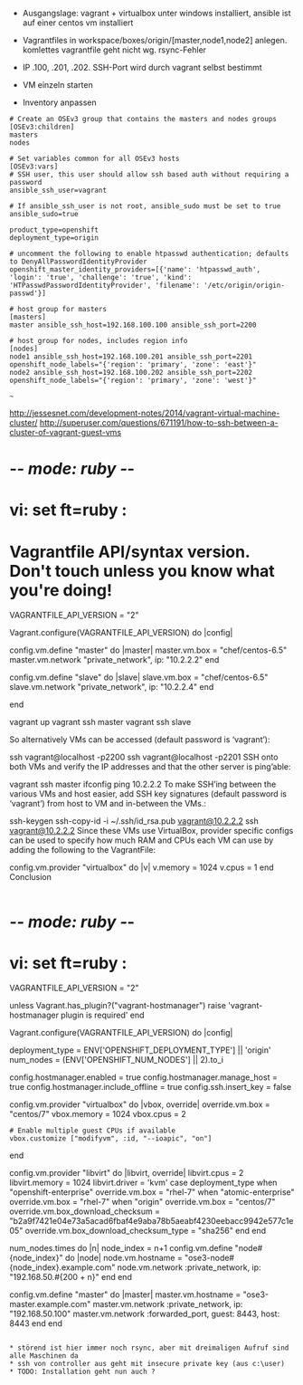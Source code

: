 * Ausgangslage: vagrant + virtualbox unter windows installiert, ansible ist auf einer centos vm installiert
* Vagrantfiles in workspace/boxes/origin/[master,node1,node2] anlegen. komlettes vagrantfile geht nicht wg. rsync-Fehler
* IP .100, .201, .202. SSH-Port wird durch vagrant selbst bestimmt
* VM einzeln starten

* Inventory anpassen

```
# Create an OSEv3 group that contains the masters and nodes groups
[OSEv3:children]
masters
nodes

# Set variables common for all OSEv3 hosts
[OSEv3:vars]
# SSH user, this user should allow ssh based auth without requiring a password
ansible_ssh_user=vagrant

# If ansible_ssh_user is not root, ansible_sudo must be set to true
ansible_sudo=true

product_type=openshift
deployment_type=origin

# uncomment the following to enable htpasswd authentication; defaults to DenyAllPasswordIdentityProvider
openshift_master_identity_providers=[{'name': 'htpasswd_auth', 'login': 'true', 'challenge': 'true', 'kind': 'HTPasswdPasswordIdentityProvider', 'filename': '/etc/origin/origin-passwd'}]

# host group for masters
[masters]
master ansible_ssh_host=192.168.100.100 ansible_ssh_port=2200

# host group for nodes, includes region info
[nodes]
node1 ansible_ssh_host=192.168.100.201 ansible_ssh_port=2201 openshift_node_labels="{'region': 'primary', 'zone': 'east'}"
node2 ansible_ssh_host=192.168.100.202 ansible_ssh_port=2202 openshift_node_labels="{'region': 'primary', 'zone': 'west'}"

~

```

http://jessesnet.com/development-notes/2014/vagrant-virtual-machine-cluster/
http://superuser.com/questions/671191/how-to-ssh-between-a-cluster-of-vagrant-guest-vms


# -*- mode: ruby -*-
# vi: set ft=ruby :

# Vagrantfile API/syntax version. Don't touch unless you know what you're doing!
VAGRANTFILE_API_VERSION = "2"

Vagrant.configure(VAGRANTFILE_API_VERSION) do |config|

  config.vm.define "master" do |master|
     master.vm.box = "chef/centos-6.5"
     master.vm.network "private_network", ip: "10.2.2.2"
  end

  config.vm.define "slave" do |slave|
     slave.vm.box = "chef/centos-6.5"
     slave.vm.network "private_network", ip: "10.2.2.4"
  end

end

vagrant up
vagrant ssh master
vagrant ssh slave

So alternatively VMs can be accessed (default password is ‘vagrant’):

ssh vagrant@localhost -p2200
ssh vagrant@localhost -p2201
SSH onto both VMs and verify the IP addresses and that the other server is ping’able:

vagrant ssh master
ifconfig
ping 10.2.2.2
To make SSH’ing between the various VMs and host easier, add SSH key signatures (default password is ‘vagrant’) from host to VM and in-between the VMs.:

ssh-keygen
ssh-copy-id -i ~/.ssh/id_rsa.pub vagrant@10.2.2.2
ssh vagrant@10.2.2.2
Since these VMs use VirtualBox, provider specific configs can be used to specify how much RAM and CPUs each VM can use by adding the following to the VagrantFile:

config.vm.provider "virtualbox" do |v|
  v.memory = 1024
  v.cpus = 1
end
Conclusion
```

```
# -*- mode: ruby -*-
# vi: set ft=ruby :
VAGRANTFILE_API_VERSION = "2"

unless Vagrant.has_plugin?("vagrant-hostmanager")
  raise 'vagrant-hostmanager plugin is required'
end

Vagrant.configure(VAGRANTFILE_API_VERSION) do |config|

  deployment_type = ENV['OPENSHIFT_DEPLOYMENT_TYPE'] || 'origin'
  num_nodes = (ENV['OPENSHIFT_NUM_NODES'] || 2).to_i

  config.hostmanager.enabled = true
  config.hostmanager.manage_host = true
  config.hostmanager.include_offline = true
  config.ssh.insert_key = false

  config.vm.provider "virtualbox" do |vbox, override|
    override.vm.box = "centos/7"
    vbox.memory = 1024
    vbox.cpus = 2

    # Enable multiple guest CPUs if available
    vbox.customize ["modifyvm", :id, "--ioapic", "on"]
  end

  config.vm.provider "libvirt" do |libvirt, override|
    libvirt.cpus = 2
    libvirt.memory = 1024
    libvirt.driver = 'kvm'
    case deployment_type
    when "openshift-enterprise"
      override.vm.box = "rhel-7"
    when "atomic-enterprise"
      override.vm.box = "rhel-7"
    when "origin"
      override.vm.box = "centos/7"
      override.vm.box_download_checksum = "b2a9f7421e04e73a5acad6fbaf4e9aba78b5aeabf4230eebacc9942e577c1e05"
      override.vm.box_download_checksum_type = "sha256"
    end
  end

  num_nodes.times do |n|
    node_index = n+1
    config.vm.define "node#{node_index}" do |node|
      node.vm.hostname = "ose3-node#{node_index}.example.com"
      node.vm.network :private_network, ip: "192.168.50.#{200 + n}"
    end
  end

  config.vm.define "master" do |master|
    master.vm.hostname = "ose3-master.example.com"
    master.vm.network :private_network, ip: "192.168.50.100"
    master.vm.network :forwarded_port, guest: 8443, host: 8443
  end
end
```

* störend ist hier immer noch rsync, aber mit dreimaligen Aufruf sind alle Maschinen da
* ssh von controller aus geht mit insecure private key (aus c:\user)
* TODO: Installation geht nun auch ?


